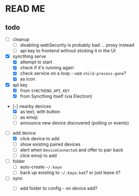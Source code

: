 # READ ME

## todo

* [ ] cleanup
    * [ ] disabling webSecurity is probably bad ... proxy instead
    * [ ] api key to frontend without sticking it in the UI
* [x] syncthing serve
    * [x] attempt to start
    * [x] check if it's running again
    * [x] check service on a loop - use `child-process-gone`?
    * [x] as icon
* [x] api key
    * [x] from `SYNCTHING_API_KEY`
    * [x] from Syncthing itself (via Electron)
* [-] nearby devices
    * [x] as text, with button
    * [ ] as emoji
    * [ ] announce new device discovered (polling or events)
* [ ] add device
    * [x] click device to add
    * [ ] show existing paired devices
    * [ ] alert when `DeviceConnected` and offer to pair back
    * [ ] click emoji to add
* [ ] folder
    * [ ] auto-create `~/.kaya`
    * [ ] back up existing to `~/.kaya.bak`? or just leave it?
* [ ] sync
    * [ ] add folder to config - on device add?

